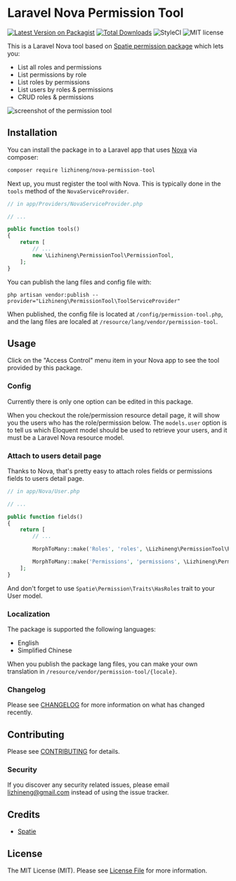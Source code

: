 # Laravel Nova Permission Tool

[![Latest Version on Packagist](https://img.shields.io/packagist/v/lizhineng/nova-permission-tool.svg?style=flat-square)](https://packagist.org/packages/lizhineng/nova-permission-tool)
[![Total Downloads](https://img.shields.io/packagist/dt/lizhineng/nova-permission-tool.svg?style=flat-square)](https://packagist.org/packages/lizhineng/nova-permission-tool)
![StyleCI](https://github.styleci.io/repos/146273887/shield?branch=master)
![MIT license](https://img.shields.io/github/license/mashape/apistatus.svg?style=flat-square)

This is a Laravel Nova tool based on [Spatie permission package](https://github.com/spatie/laravel-permission) which lets you:

+ List all roles and permissions
+ List permissions by role
+ List roles by permissions
+ List users by roles & permissions
+ CRUD roles & permissions

![screenshot of the permission tool](https://raw.githubusercontent.com/lizhineng/nova-permission-tool/master/docs/screenshot.png)

## Installation

You can install the package in to a Laravel app that uses [Nova](https://nova.laravel.com) via composer:

```bash
composer require lizhineng/nova-permission-tool
```

Next up, you must register the tool with Nova. This is typically done in the `tools` method of the `NovaServiceProvider`.

```php
// in app/Providers/NovaServiceProvider.php

// ...

public function tools()
{
    return [
        // ...
        new \Lizhineng\PermissionTool\PermissionTool,
    ];
}
```

You can publish the lang files and config file with:

```
php artisan vendor:publish --provider="Lizhineng\PermissionTool\ToolServiceProvider"
```

When published, the config file is located at `/config/permission-tool.php`, and the lang files are localed at `/resource/lang/vendor/permission-tool`.

## Usage

Click on the "Access Control" menu item in your Nova app to see the tool provided by this package.

### Config

Currently there is only one option can be edited in this package.

When you checkout the role/permission resource detail page, it will show you the users who has the role/permission below. The `models.user` option is to tell us which Eloquent model should be used to retrieve your users, and it must be a Laravel Nova resource model.

### Attach to users detail page

Thanks to Nova, that's pretty easy to attach roles fields or permissions fields to users detail page.

```php
// in app/Nova/User.php

// ...

public function fields()
{
    return [
        // ...

        MorphToMany::make('Roles', 'roles', \Lizhineng\PermissionTool\Role::class),

        MorphToMany::make('Permissions', 'permissions', \Lizhineng\PermissionTool\Permission::class),
    ];
}
```

And don't forget to use `Spatie\Permission\Traits\HasRoles` trait to your User model.

### Localization

The package is supported the following languages:

* English
* Simplified Chinese

When you publish the package lang files, you can make your own translation in `/resource/vendor/permission-tool/{locale}`.

### Changelog

Please see [CHANGELOG](CHANGELOG.md) for more information on what has changed recently.

## Contributing

Please see [CONTRIBUTING](CONTRIBUTING.md) for details.

### Security

If you discover any security related issues, please email lizhineng@gmail.com instead of using the issue tracker.

## Credits

- [Spatie](https://github.com/spatie)

## License

The MIT License (MIT). Please see [License File](LICENSE.md) for more information.
